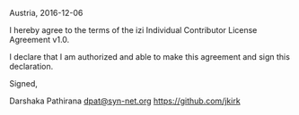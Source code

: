Austria, 2016-12-06

I hereby agree to the terms of the izi Individual Contributor License
Agreement v1.0.

I declare that I am authorized and able to make this agreement and sign this
declaration.

Signed,

Darshaka Pathirana dpat@syn-net.org https://github.com/jkirk
